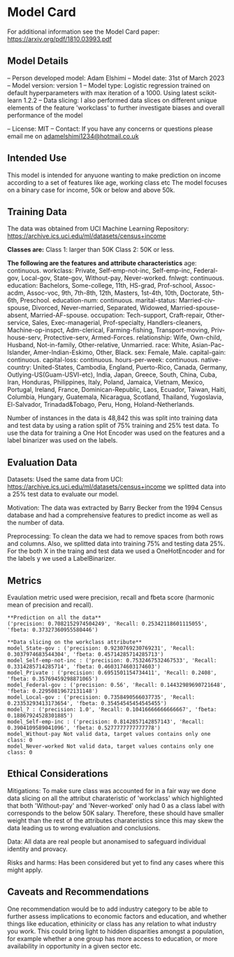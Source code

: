 # Model Card

For additional information see the Model Card paper: https://arxiv.org/pdf/1810.03993.pdf

## Model Details
– Person developed model: Adam Elshimi
– Model date: 31st of March 2023
– Model version: version 1
– Model type: Logistic regression trained on default hyperparameters with max iteration of a 1000.  Using latest scikit-learn 1.2.2
– Data slicing: I also performed data slices on different unique elements of the feature 'workclass' to further investigate biases and overall performance of the model

– License: MIT
– Contact: If you have any concerns or questions please email me on adamelshimi1234@hotmail.co.uk
## Intended Use
This model is intended for anyuone wanting to make prediction on income according to a set of features like age, working class etc
The model focuses on a binary case for income, 50k or below and above 50k.

## Training Data
The data was obtained from UCI Machine Learning Repository: https://archive.ics.uci.edu/ml/datasets/census+income

**Classes are:**
    Class 1: larger than 50K
    Class 2: 50K or less.

**The following are the features and attribute characteristics**
    age: continuous.
    workclass: Private, Self-emp-not-inc, Self-emp-inc, Federal-gov, Local-gov, State-gov, Without-pay, Never-worked.
    fnlwgt: continuous.
    education: Bachelors, Some-college, 11th, HS-grad, Prof-school, Assoc-acdm, Assoc-voc, 9th, 7th-8th, 12th, Masters, 1st-4th, 10th, Doctorate, 5th-6th, Preschool.
    education-num: continuous.
    marital-status: Married-civ-spouse, Divorced, Never-married, Separated, Widowed, Married-spouse-absent, Married-AF-spouse.
    occupation: Tech-support, Craft-repair, Other-service, Sales, Exec-managerial, Prof-specialty, Handlers-cleaners, Machine-op-inspct, Adm-clerical, Farming-fishing, Transport-moving, Priv-house-serv, Protective-serv, Armed-Forces.
    relationship: Wife, Own-child, Husband, Not-in-family, Other-relative, Unmarried.
    race: White, Asian-Pac-Islander, Amer-Indian-Eskimo, Other, Black.
    sex: Female, Male.
    capital-gain: continuous.
    capital-loss: continuous.
    hours-per-week: continuous.
    native-country: United-States, Cambodia, England, Puerto-Rico, Canada, Germany, Outlying-US(Guam-USVI-etc), India, Japan, Greece, South, China, Cuba, Iran, Honduras, Philippines, Italy, Poland, Jamaica, Vietnam, Mexico, Portugal, Ireland, France, Dominican-Republic, Laos, Ecuador, Taiwan, Haiti, Columbia, Hungary, Guatemala, Nicaragua, Scotland, Thailand, Yugoslavia, El-Salvador, Trinadad&Tobago, Peru, Hong, Holand-Netherlands.

Number of instances in the data is 48,842 this was split into training data and test data by using a ration split of 75% training and 25% test data.  To use the data for training a One Hot Encoder was used on the features and a label binarizer was used on the labels.

## Evaluation Data
Datasets: Used the same data from UCI: https://archive.ics.uci.edu/ml/datasets/census+income we splitted data into a 25% test data to evaluate our model.

Motivation: The data was extracted by Barry Becker from the 1994 Census database and had a comprehensive features to predict income as well as the number of data.

Preprocessing: To clean the data we had to remove spaces from both rows and columns.  Also, we splitted data into training 75% and testing data 25%.  For the both X in the traing and test data we used a OneHotEncoder and for the labels y we used a LabelBinarizer.

## Metrics
Evaulation metric used were precision, recall and fbeta score (harmonic mean of precision and recall).

    **Prediction on all the data**
    ('precision: 0.7082152974504249', 'Recall: 0.25342118601115055', 'fbeta: 0.37327360955580446')

    **Data slicing on the workclass attribute**
    model_State-gov : ('precision: 0.9230769230769231', 'Recall: 0.3037974683544304', 'fbeta: 0.45714285714285713')
    model_Self-emp-not-inc : ('precision: 0.7532467532467533', 'Recall: 0.3314285714285714', 'fbeta: 0.4603174603174603')
    model_Private : ('precision: 0.6951501154734411', 'Recall: 0.2408', 'fbeta: 0.35769459298871065')
    model_Federal-gov : ('precision: 0.56', 'Recall: 0.14432989690721648', 'fbeta: 0.22950819672131148')
    model_Local-gov : ('precision: 0.7358490566037735', 'Recall: 0.23353293413173654', 'fbeta: 0.35454545454545455')
    model_? : ('precision: 1.0', 'Recall: 0.10416666666666667', 'fbeta: 0.18867924528301885')
    model_Self-emp-inc : ('precision: 0.8142857142857143', 'Recall: 0.3904109589041096', 'fbeta: 0.5277777777777778')
    model_Without-pay Not valid data, target values contains only one class: 0
    model_Never-worked Not valid data, target values contains only one class: 0

## Ethical Considerations

Mitigations: To make sure class was accounted for in a fair way we done data slicing on all the attribut charateristic of 'workclass' which highlighted that both 'Without-pay' and 'Never-worked' only had 0 as a class label with corresponds to the below 50K salary.  Therefore, these should have smaller weight than the rest of the attributes charateristics since this may skew the data leading us to wrong evaluation and conclusions.

Data: All data are real people but anonamised to safeguard individual identity and provacy.

Risks and harms: Has been considered but yet to find any cases where this might apply.

## Caveats and Recommendations
One recommendation would be to add industry category to be able to further assess implications to economic factors and education, and whether things like education, ethinicity or class has any relation to what industry you work.  This could bring light to hidden disparities amongst a population, for example whether a one group has more access to education, or more availability in opportunity in a given sector etc.